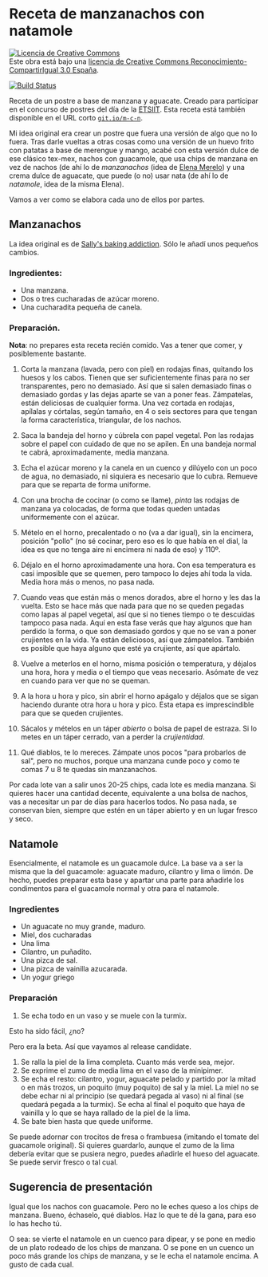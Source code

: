 # Receta de manzanachos con natamole

<a rel="license"
href="http://creativecommons.org/licenses/by-sa/3.0/es/"><img
alt="Licencia de Creative Commons" style="border-width:0"
src="https://i.creativecommons.org/l/by-sa/3.0/es/88x31.png" /></a><br
/>Este obra está bajo una <a rel="license"
href="http://creativecommons.org/licenses/by-sa/3.0/es/">licencia de
Creative Commons Reconocimiento-CompartirIgual 3.0 España</a>.

[![Build Status](https://travis-ci.org/JJ/manzanachos-con-natamole.svg?branch=master)](https://travis-ci.org/JJ/manzanachos-con-natamole)

Receta de un postre a base de manzana y aguacate. Creado para
participar en el concurso de postres del día de
la [ETSIIT](https://etsiit.ugr.es). Esta receta está también
disponible en el URL corto [`git.io/m-c-n`](https://git.io/m-c-n).

Mi idea original era crear un postre que fuera una versión de algo que
no lo fuera. Tras darle vueltas a otras cosas como una versión de un
huevo frito con patatas a base de merengue y mango, acabé con esta
versión dulce de ese clásico tex-mex, nachos con guacamole, que usa
chips de manzana en vez de nachos (de ahí lo de *manzanachos* (idea de
[Elena Merelo](https://github.com/elenamerelo)) y una crema dulce de
aguacate, que puede (o no) usar nata (de ahí lo de *natamole*, idea de
la misma Elena).

Vamos a ver como se elabora cada uno de ellos por partes.

## Manzanachos

La idea original es
de
[Sally's baking addiction](https://sallysbakingaddiction.com/2013/07/22/baked-cinnamon-apple-chips/). Sólo
le añadí unos pequeños cambios.

### Ingredientes:

* Una manzana.
* Dos o tres cucharadas de azúcar moreno.
* Una cucharadita pequeña de canela.

### Preparación. 

**Nota**: no prepares esta receta recién comido. Vas a tener que
comer, y posiblemente bastante.

1. Corta la manzana (lavada, pero con piel) en rodajas finas, quitando los huesos y los
   cabos. Tienen que ser suficientemente finas para no ser
   transparentes, pero no demasiado. Así que si salen demasiado finas
   o demasiado gordas y las dejas aparte se van a poner
   feas. Zámpatelas, están deliciosas de cualquier forma. Una vez
   cortada en rodajas, apílalas y córtalas, según tamaño, en 4 o seis
   sectores para que tengan la forma característica, triangular, de
   los nachos.
   
2. Saca la bandeja del horno y cúbrela con papel vegetal. Pon las
   rodajas sobre el papel con cuidado de que no se apilen. En una
   bandeja normal te cabrá, aproximadamente, media manzana. 
   
3. Echa el azúcar moreno y la canela en un cuenco y dilúyelo con un
   poco de agua, no demasiado, ni siquiera es necesario que lo
   cubra. Remueve para que se reparta de forma uniforme.
   
4. Con una brocha de cocinar (o como se llame), *pinta* las rodajas de
   manzana ya colocadas, de forma que todas queden untadas
   uniformemente con el azúcar.
   
5. Mételo en el horno, precalentado o no (va a dar igual), sin la
   encimera, posición "pollo" (no sé cocinar, pero eso es lo que había
   en el dial, la idea es que no tenga aire ni encimera ni nada de
   eso) y 110º.
   
6. Déjalo en el horno aproximadamente una hora. Con esa temperatura es
   casi imposible que se quemen, pero tampoco lo dejes ahí toda la
   vida. Media hora más o menos, no pasa nada.
   
7. Cuando veas que están más o menos dorados, abre el horno y les das
   la vuelta. Esto se hace más que nada para que no se queden pegadas
   como lapas al papel vegetal, así que si no tienes tiempo o te
   descuidas tampoco pasa nada. Aquí en esta fase verás que hay
   algunos que han perdido la forma, o que son demasiado gordos y que
   no se van a poner crujientes en la vida. Ya están deliciosos, así
   que zámpatelos. También es posible que haya alguno que esté ya
   crujiente, así que apártalo.
   
8. Vuelve a meterlos en el horno, misma posición o temperatura, y
   déjalos una hora, hora y media o el tiempo que veas
   necesario. Asómate de vez en cuando para ver que no se queman.
   
9. A la hora u hora y pico, sin abrir el horno apágalo y déjalos que
   se sigan haciendo durante otra hora u hora y pico. Esta etapa es
   imprescindible para que se queden crujientes.
   
10. Sácalos y mételos en un táper *abierto* o bolsa de papel de
    estraza. Si lo metes en un táper cerrado, van a perder la
    *crujientidad*.
    
11. Qué diablos, te lo mereces. Zámpate unos pocos "para probarlos de
    sal", pero no muchos, porque una manzana cunde poco y como te
    comas 7 u 8 te quedas sin manzanachos.
    
Por cada lote van a salir unos 20-25 chips, cada lote es media
manzana. Si quieres hacer una cantidad decente, equivalente a una
bolsa de nachos, vas a necesitar un par de días para hacerlos
todos. No pasa nada, se conservan bien, siempre que estén en un táper
abierto y en un lugar fresco y seco.

## Natamole

Esencialmente, el natamole es un guacamole dulce. La base va a ser la
misma que la del guacamole: aguacate maduro, cilantro y lima o
limón. De hecho, puedes preparar esta base y apartar una parte para
añadirle los condimentos para el guacamole normal y otra para el
natamole.

### Ingredientes

* Un aguacate no muy grande, maduro.
* Miel, dos cucharadas
* Una lima
* Cilantro, un puñadito.
* Una pizca de sal.
* Una pizca de vainilla azucarada.
* Un yogur griego

### Preparación

1. Se echa todo en un vaso y se muele con la turmix.

Esto ha sido fácil, ¿no?

Pero era la beta. Así que vayamos al release candidate.

1. Se ralla la piel de la lima completa. Cuanto más verde sea, mejor.
2. Se exprime el zumo de media lima en el vaso de la minipimer.
3. Se echa el resto: cilantro, yogur, aguacate pelado y partido por la
   mitad o en más trozos, un poquito (muy poquito) de sal y la
   miel. La miel no se debe echar ni al principio (se quedará pegada
   al vaso) ni al final (se quedará pegada a la turmix). Se echa al
   final el poquito que haya de vainilla y lo que se haya rallado de
   la piel de la lima.
4. Se bate bien hasta que quede uniforme.

Se puede adornar con trocitos de fresa o frambuesa (imitando el tomate
del guacamole original). Si quieres guardarlo, aunque el zumo de la
lima debería evitar que se pusiera negro, puedes añadirle el hueso del
aguacate. Se puede servir fresco o tal cual.

## Sugerencia de presentación

Igual que los nachos con guacamole. Pero no le eches queso a los chips
de manzana. Bueno, échaselo, qué diablos. Haz lo que te dé la gana,
para eso lo has hecho tú.

O sea: se vierte el natamole en un cuenco para dipear, y se pone en
medio de un plato rodeado de los chips de manzana. O se pone en un
cuenco un poco más grande los chips de manzana, y se le echa el
natamole encima. A gusto de cada cual.

